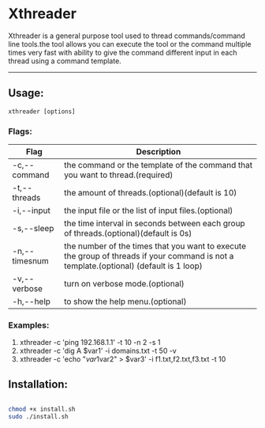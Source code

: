 # Xthreader

Xthreader is a general purpose tool used to thread commands/command line tools.the tool allows you can execute the tool or the command multiple times very fast with ability to give the command different input in each thread using a command template.


___



## Usage:

```
xthreader [options]
```

### Flags:

| Flag   |  Description  |
----|----|
  -c,--command  |   the command or the template of the command that you want to thread.(required) |  
  -t,--threads  |   the amount of threads.(optional)(default is 10) |
  -i,--input    |   the input file or the list of input files.(optional) | 
  -s,--sleep    |   the time interval in seconds between each group of threads.(optional)(default is 0s)  |
  -n,--timesnum |    the number of the times that you want to execute the group of threads if your command is not a template.(optional) (default is 1 loop)|
  -v,--verbose  |  turn on verbose mode.(optional)|
  -h,--help     |  to show the help menu.(optional) |


### Examples:

1. xthreader -c 'ping 192.168.1.1' -t 10 -n 2 -s 1
1. xthreader -c 'dig A $var1' -i domains.txt -t 50 -v
1. xthreader -c 'echo "$var1$var2" > $var3' -i f1.txt,f2.txt,f3.txt -t 10




## Installation:

```bash

chmod +x install.sh
sudo ./install.sh

```
